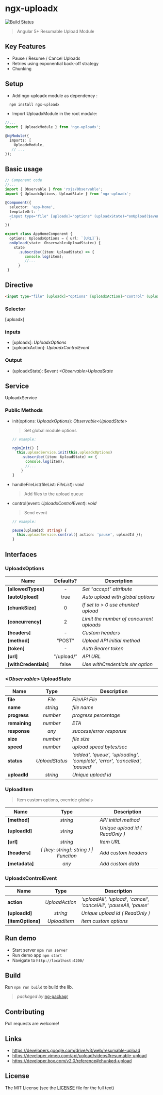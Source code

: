 # ngx-uploadx

[![Build Status](https://travis-ci.org/kukhariev/ngx-uploadx.svg?branch=master)](https://travis-ci.org/kukhariev/ngx-uploadx)

> Angular 5+ Resumable Upload Module

## Key Features

* Pause / Resume / Cancel Uploads
* Retries using exponential back-off strategy
* Chunking

## Setup

* Add ngx-uploadx module as dependency :

```sh
  npm install ngx-uploadx
```

* Import UploadxModule in the root module:

```ts
//...
import { UploadxModule } from 'ngx-uploadx';

@NgModule({
  imports: [
    UploadxModule,
   // ...
});
```

## Basic usage

```ts
// Component code
//...
import { Observable } from 'rxjs/Observable';
import { UploadxOptions, UploadState } from 'ngx-uploadx';

@Component({
  selector: 'app-home',
  templateUrl: `
  <input type="file" [uploadx]="options" (uploadxState)="onUpload($event)">
  `
})

export class AppHomeComponent {
  options: UploadxOptions = { url: `[URL]`};
  onUpload(state: Observable<UploadState>) {
    state
      .subscribe((item: UploadState) => {
         console.log(item);
         //...
      }
 }
```

## Directive

```html
<input type="file" [uploadx]="options" [uploadxAction]="control" (uploadxState)="onUpload($event)">
```

### Selector

\[uploadx\]

### inputs

* \[uploadx\]: *UploadxOptions*
* \[uploadxAction\]: *UploadxControlEvent*

### Output

* (uploadxState): $event *\<Observable\>UploadState*

## Service

UploadxService

### Public Methods

* init(options: *UploadxOptions*): *Observable\<UploadState\>*
  > Set global module options
  ```ts
  // example:

  ngOnInit() {
    this.uploadService.init(this.uploadxOptions)
      .subscribe((item: UploadState) => {
        console.log(item);
        //...
      }
  }
  ```
* handleFileList(fileList: *FileList*): *void*
  >Add files to the upload queue
* control(event: *UploadxControlEvent*): *void*
  >Send event
  ```ts
  // example:

  pause(uploadId: string) {
    this.uploadService.control({ action: 'pause', uploadId });
  }
  ```

## Interfaces

### UploadxOptions

| Name                  | Defaults?  | Description                              |
| --------------------- | :--------: | ---------------------------------------- |
| **[allowedTypes]**    | -          | *Set "accept" attribute*                 |
| **[autoUpload]**      | true       | *Auto upload with global options*        |
| **[chunkSize]**       | 0          | *If set to > 0 use chunked upload*       |
| **[concurrency]**     | 2          | *Limit the number of concurrent uploads* |
| **[headers]**         | -          | *Custom headers*                         |
| **[method]**          | "POST"     | *Upload API initial method*              |
| **[token]**           | -          | *Auth Bearer token*                      |
| **[url]**             | "/upload/" | *API URL*                                |
| **[withCredentials]** | false      | *Use withCredentials xhr option*         |

### *\<Observable\>* UploadState

| Name          | Type           | Description                                                                 |
| ------------- | :------------: | --------------------------------------------------------------------------- |
| **file**      | *File*         | *FileAPI File*                                                              |
| **name**      | *string*       | *file name*                                                                 |
| **progress**  | *number*       | *progress percentage*                                                       |
| **remaining** | *number*       | *ETA*                                                                       |
| **response**  | *any*          | *success/error response*                                                    |
| **size**      | *number*       | *file size*                                                                 |
| **speed**     | *number*       | *upload speed bytes/sec*                                                    |
| **status**    | *UploadStatus* | *'added', 'queue', 'uploading', 'complete', 'error', 'cancelled', 'paused'* |
| **uploadId**  | *string*       | *Unique upload id*                                                          |

### UploadItem

  >Item custom options, override globals

| Name           | Type                                    | Description                       |
| -------------- | :-------------------------------------: | --------------------------------- |
| **[method]**   | *string*                                | *API initial method*              |
| **[uploadId]** | *string*                                | *Unique upload id \( ReadOnly \)* |
| **[url]**      | *string*                                | *Item URL*                        |
| **[headers]**  | *{ [key: string]: string } \| Function* | *Add custom headers*              |
| **[metadata]** | *any*                                   | *Add custom data*                 |

### UploadxControlEvent

  >

| Name              | Type           | Description                                                        |
| ----------------- | :------------: | ------------------------------------------------------------------ |
| **action**        | *UploadAction* | *'uploadAll', 'upload', 'cancel', 'cancelAll', 'pauseAll, 'pause'* |
| **[uploadId]**    | *string*       | *Unique upload id \( ReadOnly \)*                                  |
| **[itemOptions]** | *UploadItem*   | *Item custom options*                                              |

## Run demo

* Start server `npm run server`
* Run demo app  `npm start`
* Navigate to `http://localhost:4200/`

## Build

Run `npm run build` to build the lib.

> *packaged by* [ng-packagr](https://github.com/dherges/ng-packagr)

## Contributing

Pull requests are welcome!

## Links

* https://developers.google.com/drive/v3/web/resumable-upload
* https://developer.vimeo.com/api/upload/videos#resumable-upload
* https://developer.box.com/v2.0/reference#chunked-upload

## License

The MIT License (see the [LICENSE](LICENSE) file for the full text)
